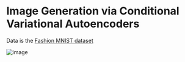# Image Generation via Conditional Variational Autoencoders

  Data is the [Fashion MNIST dataset](https://www.kaggle.com/datasets/zalando-research/fashionmnist)

  ![image](https://github.com/user-attachments/assets/6bc8f12f-26f5-4300-8596-0f652accbc8a)
